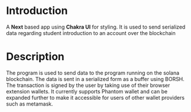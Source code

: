 # Introduction
A **Next** based app using **Chakra UI** for styling. 
It is used to send serialized data regarding student introduction to an account over the blockchain

# Description
The program is used to send data to the program running on the solana blockchain. The data is sent in a serialized form as a buffer using BORSH. The transaction is signed by the user by taking use of their browser extension wallets. It currently supports Phantom wallet and can be expanded further to make it accessible for users of other wallet providers such as metamask.